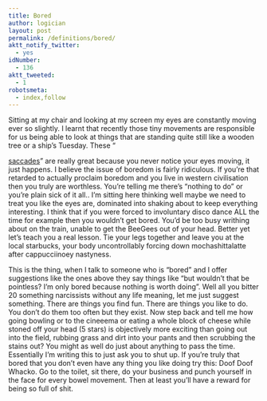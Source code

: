 ```yaml
---
title: Bored
author: logician
layout: post
permalink: /definitions/bored/
aktt_notify_twitter:
  - yes
idNumber:
  - 136
aktt_tweeted:
  - 1
robotsmeta:
  - index,follow
---
```

Sitting at my chair and looking at my screen my eyes are constantly moving ever so slightly. <!--more-->I learnt that recently those tiny movements are responsible for us being able to look at things that are standing quite still like a wooden tree or a ship&#8217;s Tuesday. These &#8220;

<a href="http://en.wikipedia.org/wiki/Saccade" target="_blank">saccades</a>&#8221; are really great because you never notice your eyes moving, it just happens. I believe the issue of boredom is fairly ridiculous. If you&#8217;re that retarded to actually proclaim boredom and you live in western civilisation then you truly are worthless. You&#8217;re telling me there&#8217;s &#8220;nothing to do&#8221; or you&#8217;re plain sick of it all.. I&#8217;m sitting here thinking well maybe we need to treat you like the eyes are, dominated into shaking about to keep everything interesting. I think that if you were forced to involuntary disco dance ALL the time for example then you wouldn&#8217;t get bored. You&#8217;d be too busy writhing about on the train, unable to get the BeeGees out of your head. Better yet let&#8217;s teach you a real lesson. Tie your legs together and leave you at the local starbucks, your body uncontrollably forcing down mochashittalatte after cappucciinoey nastyness.

This is the thing, when I talk to someone who is &#8220;bored&#8221; and I offer suggestions like the ones above they say things like &#8220;but wouldn&#8217;t that be pointless? I&#8217;m only bored because nothing is worth doing&#8221;. Well all you bitter 20 something narcissists without any life meaning, let me just suggest something. There are things you find fun. There are things you like to do. You don&#8217;t do them too often but they exist. Now step back and tell me how going bowling or to the cineeema or eating a whole block of cheese while stoned off your head (5 stars) is objectively more exciting than going out into the field, rubbing grass and dirt into your pants and then scrubbing the stains out? You might as well do just about anything to pass the time. Essentially I&#8217;m writing this to just ask you to shut up. If you&#8217;re truly that bored that you don&#8217;t even have any thing you like doing try this: Doof Doof Whacko. Go to the toilet, sit there, do your business and punch yourself in the face for every bowel movement. Then at least you&#8217;ll have a reward for being so full of shit.